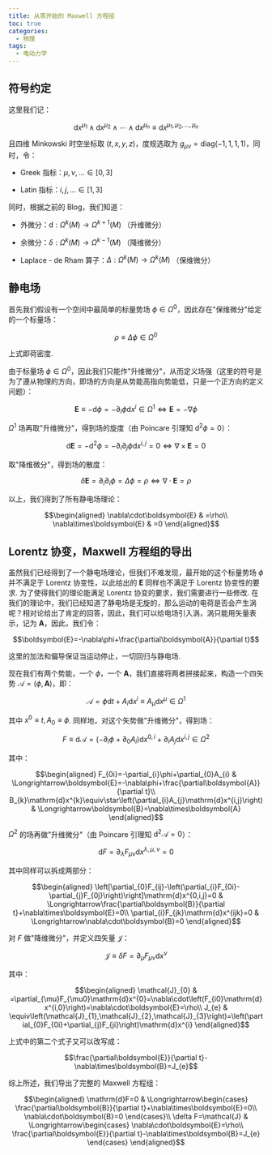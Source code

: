 ```yaml
---
title: 从零开始的 Maxwell 方程组
toc: true
categories:
  - 物理
tags:
  - 电动力学
---
```


<!-- more -->

## 符号约定

这里我们记：

$$\mathrm{d}x^{\mu_{1}}\wedge\mathrm{d}x^{\mu_{2}}\wedge\cdots\wedge\mathrm{d}x^{\mu_{n}}\equiv\mathrm{d}x^{\mu_{1},\mu_{2},\dots,\mu_{n}}$$

且四维 Minkowski 时空坐标取 $\left(t,x,y,z\right)$，度规选取为
$g_{\mu\nu}=\text{diag}\left(-1,1,1,1\right)$，同时，令：

-   Greek 指标：$\mu,\nu,\dots\in\left[0,3\right]$

-   Latin 指标：$i,j,\dots\in\left[1,3\right]$

同时，根据之前的 Blog，我们知道：

-   外微分：$\mathrm{d}:\Omega^{k}\left(M\right)\to\Omega^{k+1}\left(M\right)$
    （升维微分）

-   余微分：$\delta:\Omega^{k}\left(M\right)\to\Omega^{k-1}\left(M\right)$
    （降维微分）

-   Laplace - de Rham
    算子：$\Delta:\Omega^{k}\left(M\right)\to\Omega^{k}\left(M\right)$
    （保维微分）

## 静电场

首先我们假设有一个空间中最简单的标量势场
$\phi\in\Omega^{0}$，因此存在"保维微分"给定的一个标量场：

$$\rho\equiv\Delta\phi\in\Omega^{0}$$

上式即荷密度.

由于标量场
$\phi\in\Omega^{0}$，因此我们只能作"升维微分"，从而定义场强（这里的符号是为了遵从物理的方向，即场的方向是从势能高指向势能低，只是一个正方向的定义问题）：

$$\boldsymbol{E}\equiv-\mathrm{d}\phi=-\partial_{i}\phi\mathrm{d}x^{i}\in\Omega^{1}\Longleftrightarrow\boldsymbol{E}=-\nabla\phi$$

$\Omega^{1}$ 场再取"升维微分"，得到场的旋度（由 Poincare 引理知
$\mathrm{d}^{2}\phi=0$）：

$$\mathrm{d}\boldsymbol{E}=-\mathrm{d}^{2}\phi=-\partial_{i}\partial_{j}\phi\mathrm{d}x^{i,j}=0\Longleftrightarrow\nabla\times\boldsymbol{E}=0$$

取"降维微分"，得到场的散度：

$$\delta\boldsymbol{E}=\partial_{i}\partial_{i}\phi=\Delta\phi=\rho\Longleftrightarrow\nabla\cdot\boldsymbol{E}=\rho$$

以上，我们得到了所有静电场理论：

$$\begin{aligned}
\nabla\cdot\boldsymbol{E} & =\rho\\
\nabla\times\boldsymbol{E} & =0
\end{aligned}$$

## Lorentz 协变，Maxwell 方程组的导出

虽然我们已经得到了一个静电场理论，但我们不难发现，最开始的这个标量势场
$\phi$ 并不满足于 Lorentz 协变性，以此给出的 $\boldsymbol{E}$
同样也不满足于 Lorentz 协变性的要求. 为了使得我们的理论能满足 Lorentz
协变的要求，我们需要进行一些修改.
在我们的理论中，我们已经知道了静电场是无旋的，那么运动的电荷是否会产生涡呢？相对论给出了肯定的回答，因此，我们可以给电场引入涡，涡只能用矢量表示，记为
$\boldsymbol{A}$，因此，我们令：

$$\boldsymbol{E}=-\nabla\phi+\frac{\partial\boldsymbol{A}}{\partial t}$$

这里的加法和偏导保证当运动停止，一切回归与静电场.

现在我们有两个势能，一个 $\phi$，一个
$\boldsymbol{A}$，我们直接将两者拼接起来，构造一个四矢势
$\mathcal{A}=\left(\phi,\boldsymbol{A}\right)$，即：

$$\mathcal{A}=\phi\mathrm{d}t+A_{i}\mathrm{d}x^{i}\equiv A_{\mu}\mathrm{d}x^{\mu}\in\Omega^{1}$$

其中 $x^{0}\equiv t,A_{0}\equiv\phi$.
同样地，对这个矢势做"升维微分"，得到场：

$$F\equiv\mathrm{d}\mathcal{A}=\left(-\partial_{i}\phi+\partial_{0}A_{i}\right)\mathrm{d}x^{0,i}+\partial_{i}A_{j}\mathrm{d}x^{i,j}\in\Omega^{2}$$

其中：

$$\begin{aligned}
F_{0i}=-\partial_{i}\phi+\partial_{0}A_{i} & \Longrightarrow\boldsymbol{E}=-\nabla\phi+\frac{\partial\boldsymbol{A}}{\partial t}\\
B_{k}\mathrm{d}x^{k}\equiv\star\left(\partial_{i}A_{j}\mathrm{d}x^{i,j}\right) & \Longrightarrow\boldsymbol{B}=\nabla\times\boldsymbol{A}
\end{aligned}$$

$\Omega^{2}$ 的场再做"升维微分"（由 Poincare 引理知
$\mathrm{d}^{2}\mathcal{A}=0$）：

$$\mathrm{d}F=\partial_{\lambda}F_{\mu\nu}\mathrm{d}x^{\lambda,\mu,\nu}=0$$

其中同样可以拆成两部分：

$$\begin{aligned}
\left[\partial_{0}F_{ij}-\left(\partial_{i}F_{0i}-\partial_{j}F_{0j}\right)\right]\mathrm{d}x^{0,i,j}=0 & \Longrightarrow\frac{\partial\boldsymbol{B}}{\partial t}+\nabla\times\boldsymbol{E}=0\\
\partial_{i}F_{jk}\mathrm{d}x^{ijk}=0 & \Longrightarrow\nabla\cdot\boldsymbol{B}=0
\end{aligned}$$

对 $F$ 做"降维微分"，并定义四矢量 $\mathcal{J}$：

$$\mathcal{J}\equiv\delta F=\partial_{\mu}F_{\mu\nu}\mathrm{d}x^{\nu}$$

其中：

$$\begin{aligned}
\mathcal{J}_{0} & =\partial_{\mu}F_{\mu0}\mathrm{d}x^{0}=\nabla\cdot\left(F_{i0}\mathrm{d}x^{i,0}\right)=\nabla\cdot\boldsymbol{E}=\rho\\
J_{e} & \equiv\left(\mathcal{J}_{1},\mathcal{J}_{2},\mathcal{J}_{3}\right)=\left(\partial_{0}F_{0i}+\partial_{j}F_{ji}\right)\mathrm{d}x^{i}
\end{aligned}$$

上式中的第二个式子又可以改写成：

$$\frac{\partial\boldsymbol{E}}{\partial t}-\nabla\times\boldsymbol{B}=J_{e}$$

综上所述，我们导出了完整的 Maxwell 方程组：

$$\begin{aligned}
\mathrm{d}F=0 & \Longrightarrow\begin{cases}
\frac{\partial\boldsymbol{B}}{\partial t}+\nabla\times\boldsymbol{E}=0\\
\nabla\cdot\boldsymbol{B}=0
\end{cases}\\
\delta F=\mathcal{J} & \Longrightarrow\begin{cases}
\nabla\cdot\boldsymbol{E}=\rho\\
\frac{\partial\boldsymbol{E}}{\partial t}-\nabla\times\boldsymbol{B}=J_{e}
\end{cases}
\end{aligned}$$
